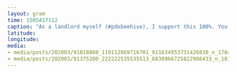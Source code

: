 ```yaml
---
layout: gram
time: 1585417112
caption: "As a landlord myself (#pdxbeehive), I support this 100%. You should NOT be suffering while the banks are getting bailed out.\n\nI have made it clear to my renters/housemates that they are not obligated to pay rent during these trying times, and if I end up having a hard time paying my mortgage then I will take that up with my credit union. I like to think of it as \"trickle up\" hardship.\n\nFollow @pdxrentstrike for more details.\n\n❤️✊🏼❤️\n\n#rentstrike2020 #covid_19"
latitude: 
longitude: 
media:
- media/posts/202003/91018860_119112869716701_911634953731426830_n_17847385061020634.jpg
- media/posts/202003/91375200_222222535535513_6838966725822986433_n_18137285740050485.jpg
---
```

